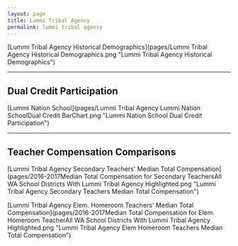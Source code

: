 ```yaml
---
layout: page
title: Lummi Tribal Agency
permalink: lummi tribal agency
---
```



[Lummi Tribal Agency Historical Demographics](pages/Lummi Tribal Agency Historical Demographics.png "Lummi Tribal Agency Historical Demographics")

___

## Dual Credit Participation

[Lummi Nation School](pages/Lummi Tribal Agency Lummi Nation SchoolDual Credit BarChart.png "Lummi Nation School Dual Credit Participation")


___

## Teacher Compensation Comparisons

[Lummi Tribal Agency Secondary Teachers' Median Total Compensation](pages/2016-2017Median Total Compensation for Secondary TeachersAll WA School Districts With Lummi Tribal Agency Highlighted.png "Lummi Tribal Agency Secondary Teachers Median Total Compensation")

[Lummi Tribal Agency Elem. Homeroom Teachers' Median Total Compensation](pages/2016-2017Median Total Compensation for Elem. Homeroom TeacherAll WA School Districts With Lummi Tribal Agency Highlighted.png "Lummi Tribal Agency Elem Homeroom Teachers Median Total Compensation")

